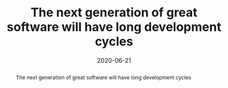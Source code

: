 ---
depth: 2
title: The next generation of great software will have long development cycles
date: 2020-06-21
abstract: "The next generation of great software will have long development cycles"
collection: Note
collections: Notes
---